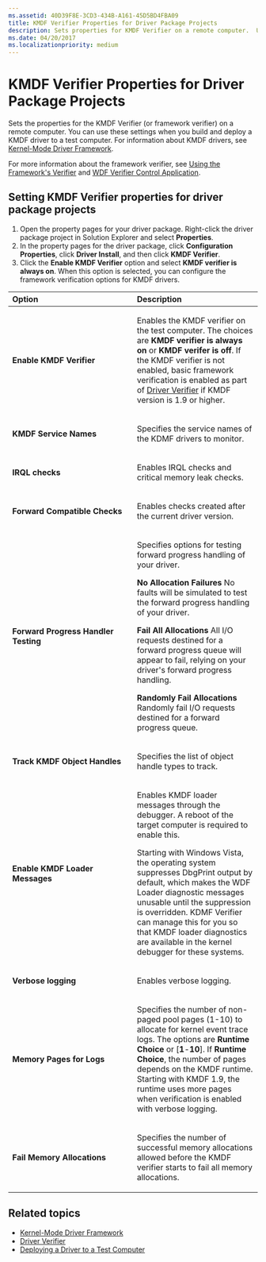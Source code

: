 ```yaml
---
ms.assetid: 40D39F8E-3CD3-434B-A161-45D5BD4FBA09
title: KMDF Verifier Properties for Driver Package Projects
description: Sets properties for KMDF Verifier on a remote computer.  Use these settings to build and deploy a KMDF driver to a test computer.
ms.date: 04/20/2017
ms.localizationpriority: medium
---
```


# KMDF Verifier Properties for Driver Package Projects

Sets the properties for the KMDF Verifier (or framework verifier) on a remote computer. You can use these settings when you build and deploy a KMDF driver to a test computer. For information about KMDF drivers, see [Kernel-Mode Driver Framework](../wdf/index.md).

For more information about the framework verifier, see [Using the Framework's Verifier](../wdf/using-kmdf-verifier.md) and [WDF Verifier Control Application](../devtest/wdf-verifier-control-application.md).

## <span id="Setting_KMDF_Verifier_properties_for_driver_package_projects"></span><span id="setting_kmdf_verifier_properties_for_driver_package_projects"></span><span id="SETTING_KMDF_VERIFIER_PROPERTIES_FOR_DRIVER_PACKAGE_PROJECTS"></span>Setting KMDF Verifier properties for driver package projects


1.  Open the property pages for your driver package. Right-click the driver package project in Solution Explorer and select **Properties**.
2.  In the property pages for the driver package, click **Configuration Properties**, click **Driver Install**, and then click **KMDF Verifier**.
3.  Click the **Enable KMDF Verifier** option and select **KMDF verifier is always on**. When this option is selected, you can configure the framework verification options for KMDF drivers.

<table>
<colgroup>
<col width="50%" />
<col width="50%" />
</colgroup>
<thead>
<tr class="header">
<th align="left">Option</th>
<th align="left">Description</th>
</tr>
</thead>
<tbody>
<tr class="odd">
<td align="left"><p><span id="Enable_KMDF_Verifier"></span><span id="enable_kmdf_verifier"></span><span id="ENABLE_KMDF_VERIFIER"></span><strong>Enable KMDF Verifier</strong></p></td>
<td align="left"><p>Enables the KMDF verifier on the test computer. The choices are <strong>KMDF verifier is always on</strong> or <strong>KMDF verifer is off</strong>. If the KMDF verifier is not enabled, basic framework verification is enabled as part of <a href="https://docs.microsoft.com/windows-hardware/drivers/devtest/driver-verifier" data-raw-source="[Driver Verifier](../devtest/driver-verifier.md)">Driver Verifier</a> if KMDF version is 1.9 or higher.</p></td>
</tr>
<tr class="even">
<td align="left"><p><span id="KMDF_Service_Names"></span><span id="kmdf_service_names"></span><span id="KMDF_SERVICE_NAMES"></span><strong>KMDF Service Names</strong></p></td>
<td align="left"><p>Specifies the service names of the KDMF drivers to monitor.</p></td>
</tr>
<tr class="odd">
<td align="left"><p><span id="IRQL_checks"></span><span id="irql_checks"></span><span id="IRQL_CHECKS"></span><strong>IRQL checks</strong></p></td>
<td align="left"><p>Enables IRQL checks and critical memory leak checks.</p></td>
</tr>
<tr class="even">
<td align="left"><p><span id="Forward_Compatible_Checks"></span><span id="forward_compatible_checks"></span><span id="FORWARD_COMPATIBLE_CHECKS"></span><strong>Forward Compatible Checks</strong></p></td>
<td align="left"><p>Enables checks created after the current driver version.</p></td>
</tr>
<tr class="odd">
<td align="left"><p><span id="Forward_Progress_Handler_Testing"></span><span id="forward_progress_handler_testing"></span><span id="FORWARD_PROGRESS_HANDLER_TESTING"></span><strong>Forward Progress Handler Testing</strong></p></td>
<td align="left"><p>Specifies options for testing forward progress handling of your driver.</p>
<p><strong>No Allocation Failures</strong> No faults will be simulated to test the forward progress handling of your driver.</p>
<p><strong>Fail All Allocations</strong> All I/O requests destined for a forward progress queue will appear to fail, relying on your driver's forward progress handling.</p>
<p><strong>Randomly Fail Allocations</strong> Randomly fail I/O requests destined for a forward progress queue.</p></td>
</tr>
<tr class="even">
<td align="left"><p><span id="Track_KMDF_Object_Handles"></span><span id="track_kmdf_object_handles"></span><span id="TRACK_KMDF_OBJECT_HANDLES"></span><strong>Track KMDF Object Handles</strong></p></td>
<td align="left"><p>Specifies the list of object handle types to track.</p></td>
</tr>
<tr class="odd">
<td align="left"><p><span id="Enable_KMDF_Loader_Messages"></span><span id="enable_kmdf_loader_messages"></span><span id="ENABLE_KMDF_LOADER_MESSAGES"></span><strong>Enable KMDF Loader Messages</strong></p></td>
<td align="left"><p>Enables KMDF loader messages through the debugger. A reboot of the target computer is required to enable this.</p>
<p>Starting with Windows Vista, the operating system suppresses DbgPrint output by default, which makes the WDF Loader diagnostic messages unusable until the suppression is overridden. KDMF Verifier can manage this for you so that KMDF loader diagnostics are available in the kernel debugger for these systems.</p></td>
</tr>
<tr class="even">
<td align="left"><p><span id="Verbose_logging"></span><span id="verbose_logging"></span><span id="VERBOSE_LOGGING"></span><strong>Verbose logging</strong></p></td>
<td align="left"><p>Enables verbose logging.</p></td>
</tr>
<tr class="odd">
<td align="left"><p><span id="Memory_Pages_for_Logs"></span><span id="memory_pages_for_logs"></span><span id="MEMORY_PAGES_FOR_LOGS"></span><strong>Memory Pages for Logs</strong></p></td>
<td align="left"><p>Specifies the number of non-paged pool pages (1-10) to allocate for kernel event trace logs. The options are <strong>Runtime Choice</strong> or [<strong>1</strong>-<strong>10</strong>]. If <strong>Runtime Choice</strong>, the number of pages depends on the KMDF runtime. Starting with KMDF 1.9, the runtime uses more pages when verification is enabled with verbose logging.</p></td>
</tr>
<tr class="even">
<td align="left"><p><span id="Fail_Memory_Allocations"></span><span id="fail_memory_allocations"></span><span id="FAIL_MEMORY_ALLOCATIONS"></span><strong>Fail Memory Allocations</strong></p></td>
<td align="left"><p>Specifies the number of successful memory allocations allowed before the KMDF verifier starts to fail all memory allocations.</p></td>
</tr>
</tbody>
</table>

 

## <span id="related_topics"></span>Related topics


* [Kernel-Mode Driver Framework](../wdf/index.md)
* [Driver Verifier](../devtest/driver-verifier.md)
* [Deploying a Driver to a Test Computer](deploying-a-driver-to-a-test-computer.md)
 

